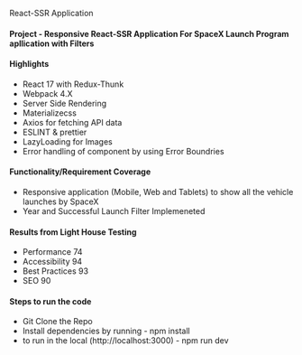 React-SSR Application

<h4>Project - Responsive React-SSR Application For SpaceX Launch Program apllication with Filters</h4>

<h4>Highlights</h4>
<ul>
  <li>React 17 with Redux-Thunk</li>
  <li>Webpack 4.X</li>
  <li>Server Side Rendering</li>
  <li>Materializecss</li>
  <li>Axios for fetching API data</li>
  <li>ESLINT & prettier</li>
  <li>LazyLoading for Images</li>
  <li>Error handling of component by using Error Boundries</li>
</ul>

<h4>Functionality/Requirement Coverage</h4>
<ul>
  <li>Responsive application (Mobile, Web and Tablets) to show all the vehicle launches by SpaceX</li>
  <li>Year and Successful Launch Filter Implemeneted</li>
</ul>

<h4>Results from Light House Testing</h4>
<ul>
  <li>Performance 74</li>
  <li>Accessibility 94</li>
  <li>Best Practices 93</li>
  <li>SEO 90</li>
</ul>

<h4>Steps to run the code</h4>
<ul>
  <li>Git Clone the Repo</li>
<li>Install dependencies by running - npm install</li>
<li>to run in the local (http://localhost:3000) - npm run dev</li>
</ul>



